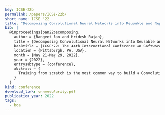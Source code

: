 ```yaml
---
key: ICSE-22b
permalink: /papers/ICSE-22b/
short_name: ICSE '22
title: "Decomposing Convolutional Neural Networks into Reusable and Replaceable Modules"
bib: |
  @inproceedings{pan22decomposing,
    author = {Rangeet Pan and Hridesh Rajan},
    title = {Decomposing Convolutional Neural Networks into Reusable and Replaceable Modules},
    booktitle = {ICSE'22: The 44th International Conference on Software Engineering},
    location = {Pittsburgh, PA, USA},
    month = {May 21-May 29, 2022},
    year = {2022},
    entrysubtype = {conference},
    abstract = {
      Training from scratch is the most common way to build a Convolutional Neural Network (CNN) based model. What if we can build new CNN models by reusing parts from previously build CNN models? What if we can improve a CNN model by replacing (possibly faulty) parts with other parts? In both cases, instead of training, can we identify the part responsible for each output class (module) in the model(s) and reuse or replace only the desired output classes to build a model? Prior work has proposed decomposing dense-based networks into modules (one for each output class) to enable reusability and replaceability in various scenarios. However, this work is limited to the dense layers and based on the one-to-one relationship between the nodes in consecutive layers. Due to the shared architecture in the CNN model, prior work cannot be adapted directly. In this paper, we propose to decompose a CNN model used for image classification problems into modules for each output class. These modules can further be reused or replaced to build a new model. We have evaluated our approach with CIFAR-10, CIFAR-100, and ImageNet tiny datasets with three variations of ResNet models and found that enabling decomposition comes with a small cost (1.77% and 0.85% for top-1 and top-5 accuracy, respectively). Also, building a model by reusing or replacing modules can be done with a 2.3% and 0.5% average loss of accuracy. Furthermore, reusing and replacing these modules reduces 𝐶𝑂2𝑒 emission by ∼37 times compared to training the model from scratch.
    }
  }
kind: conference
download_link: cnnmodularity.pdf
publication_year: 2022
tags:
  - boa
---
```

